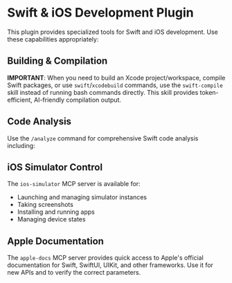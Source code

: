 # Swift & iOS Development Plugin

This plugin provides specialized tools for Swift and iOS development. Use these capabilities appropriately:

## Building & Compilation

**IMPORTANT**: When you need to build an Xcode project/workspace, compile Swift packages, or use `swift`/`xcodebuild` commands, use the `swift-compile` skill instead of running bash commands directly. This skill provides token-efficient, AI-friendly compilation output.

## Code Analysis

Use the `/analyze` command for comprehensive Swift code analysis including:

## iOS Simulator Control

The `ios-simulator` MCP server is available for:
- Launching and managing simulator instances
- Taking screenshots
- Installing and running apps
- Managing device states

## Apple Documentation

The `apple-docs` MCP server provides quick access to Apple's official documentation for Swift, SwiftUI, UIKit, and other frameworks. Use it for new APIs and to verify the correct parameters.

